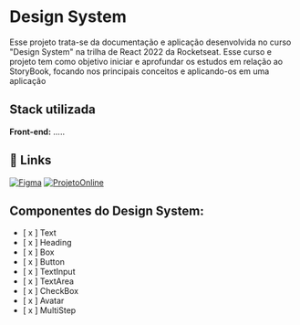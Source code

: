 
# Design System

Esse projeto trata-se da documentação e aplicação desenvolvida no curso "Design System" na trilha de React 2022 da Rocketseat. Esse curso e projeto tem como objetivo iniciar e aprofundar os estudos em relação ao StoryBook, focando nos principais conceitos e aplicando-os em uma aplicação


## Stack utilizada

**Front-end:** .....


## 🔗 Links
[![Figma](https://img.shields.io/badge/Projeto%20-no%20Figma-blue)](https://www.figma.com/file/8d5PDSAsxld5vsldRZc0Z4/Ignite-Call-(Community)?node-id=0%3A1)
[![ProjetoOnline]([https://img.shields.io/puppetforge/rc/camptocamp)](https://lucas-b-c-oliveira.github.io/to-learn-design-system/](https://img.shields.io/badge/Link-toView-blueviolet))





## Componentes do Design System:

- [ x ]  Text
- [ x ]  Heading
- [ x ]  Box
- [ x ]  Button
- [ x ]  TextInput
- [ x ]  TextArea
- [ x ]  CheckBox
- [ x ]  Avatar
- [ x ]  MultiStep


